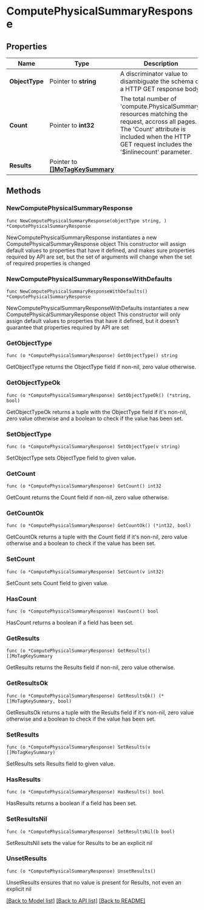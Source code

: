 # ComputePhysicalSummaryResponse

## Properties

Name | Type | Description | Notes
------------ | ------------- | ------------- | -------------
**ObjectType** | Pointer to **string** | A discriminator value to disambiguate the schema of a HTTP GET response body. | 
**Count** | Pointer to **int32** | The total number of &#39;compute.PhysicalSummary&#39; resources matching the request, accross all pages. The &#39;Count&#39; attribute is included when the HTTP GET request includes the &#39;$inlinecount&#39; parameter. | [optional] 
**Results** | Pointer to [**[]MoTagKeySummary**](mo.TagKeySummary.md) |  | [optional] 

## Methods

### NewComputePhysicalSummaryResponse

`func NewComputePhysicalSummaryResponse(objectType string, ) *ComputePhysicalSummaryResponse`

NewComputePhysicalSummaryResponse instantiates a new ComputePhysicalSummaryResponse object
This constructor will assign default values to properties that have it defined,
and makes sure properties required by API are set, but the set of arguments
will change when the set of required properties is changed

### NewComputePhysicalSummaryResponseWithDefaults

`func NewComputePhysicalSummaryResponseWithDefaults() *ComputePhysicalSummaryResponse`

NewComputePhysicalSummaryResponseWithDefaults instantiates a new ComputePhysicalSummaryResponse object
This constructor will only assign default values to properties that have it defined,
but it doesn't guarantee that properties required by API are set

### GetObjectType

`func (o *ComputePhysicalSummaryResponse) GetObjectType() string`

GetObjectType returns the ObjectType field if non-nil, zero value otherwise.

### GetObjectTypeOk

`func (o *ComputePhysicalSummaryResponse) GetObjectTypeOk() (*string, bool)`

GetObjectTypeOk returns a tuple with the ObjectType field if it's non-nil, zero value otherwise
and a boolean to check if the value has been set.

### SetObjectType

`func (o *ComputePhysicalSummaryResponse) SetObjectType(v string)`

SetObjectType sets ObjectType field to given value.


### GetCount

`func (o *ComputePhysicalSummaryResponse) GetCount() int32`

GetCount returns the Count field if non-nil, zero value otherwise.

### GetCountOk

`func (o *ComputePhysicalSummaryResponse) GetCountOk() (*int32, bool)`

GetCountOk returns a tuple with the Count field if it's non-nil, zero value otherwise
and a boolean to check if the value has been set.

### SetCount

`func (o *ComputePhysicalSummaryResponse) SetCount(v int32)`

SetCount sets Count field to given value.

### HasCount

`func (o *ComputePhysicalSummaryResponse) HasCount() bool`

HasCount returns a boolean if a field has been set.

### GetResults

`func (o *ComputePhysicalSummaryResponse) GetResults() []MoTagKeySummary`

GetResults returns the Results field if non-nil, zero value otherwise.

### GetResultsOk

`func (o *ComputePhysicalSummaryResponse) GetResultsOk() (*[]MoTagKeySummary, bool)`

GetResultsOk returns a tuple with the Results field if it's non-nil, zero value otherwise
and a boolean to check if the value has been set.

### SetResults

`func (o *ComputePhysicalSummaryResponse) SetResults(v []MoTagKeySummary)`

SetResults sets Results field to given value.

### HasResults

`func (o *ComputePhysicalSummaryResponse) HasResults() bool`

HasResults returns a boolean if a field has been set.

### SetResultsNil

`func (o *ComputePhysicalSummaryResponse) SetResultsNil(b bool)`

 SetResultsNil sets the value for Results to be an explicit nil

### UnsetResults
`func (o *ComputePhysicalSummaryResponse) UnsetResults()`

UnsetResults ensures that no value is present for Results, not even an explicit nil

[[Back to Model list]](../README.md#documentation-for-models) [[Back to API list]](../README.md#documentation-for-api-endpoints) [[Back to README]](../README.md)


